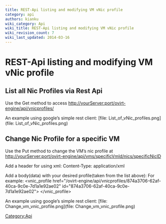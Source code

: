 ```yaml
---
title: REST-Api listing and modifying VM vNic profile
category: api
authors: kianku
wiki_category: Api
wiki_title: REST-Api listing and modifying VM vNic profile
wiki_revision_count: 7
wiki_last_updated: 2014-03-16
---
```


# REST-Api listing and modifying VM vNic profile

## List all Nic Profiles via Rest Api

Use the Get method to access [http://yourServer:port/ovirt-engine/api/vnicprofiles/](http://yourServer:port/ovirt-engine/api/vnicprofiles/)

An example using google’s simple rest client: [file: List_of_vNic_profiles.png](file: List_of_vNic_profiles.png)

## Change Nic Profile for a specific VM

Use the Put method to change the VM’s nic profile at [http://yourServer:port/ovirt-engine/api/vms/specificVmId/nics/specificNicID](http://yourServer:port/ovirt-engine/api/vms/specificVmId/nics/specificNicID)

Add a header for using xml: Content-Type: application/xml

Add a body(data) with your desired profile(taken from the list above): For example: <nic> <vnic_profile href="/ovirt-engine/api/vnicprofiles/874a3706-62af-40ca-9c0e-7d1a1e92ae02" id="874a3706-62af-40ca-9c0e-7d1a1e92ae02"> </vnic_profile> </nic>

An example using google’s simple rest client: [file: Change_vm_vnic_profile.png](file: Change_vm_vnic_profile.png)

<Category:Api>
